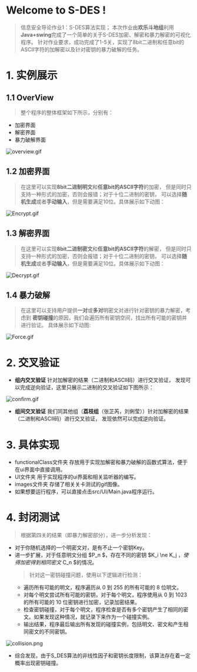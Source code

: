 ﻿# Welcome to S-DES !

>信息安全导论作业1：S-DES算法实现；
本次作业由**欢乐斗地组**利用**Java+swing**完成了一个简单的关于S-DES加密、解密和暴力解密的可视化程序。
针对作业要求，成功完成了1-5关，实现了8bit二进制和任意bit的ASCII字符的加解密以及针对密钥的暴力破解的任务。


# 1. 实例展示

## 1.1 OverView
> 整个程序的整体框架如下所示，分别有：
- 加密界面
- 解密界面
- 暴力破解界面
  
![overview.gif](images%2Foverview.gif)

## 1.2 加密界面
> 在这里可以实现**8bit二进制明文**和**任意bit的ASCII字符**的加密，
但是同时只支持一种形式的加密，否则会报错；对于十位二进制的密钥，
可以选择**随机生成**或者**手动输入**，但是需要满足10位。具体展示如下动图：

![Encrypt.gif](images%2FEncrypt.gif)
## 1.3 解密界面
> 在这里可以实现**8bit二进制密文**和**任意bit的ASCII字符**的解密，
但是同时只支持一种形式的加密，否则会报错；对于十位二进制的密钥，
可以选择**随机生成**或者**手动输入**，但是需要满足10位。具体展示如下动图：

![Decrypt.gif](images%2FDecrypt.gif)

## 1.4 暴力破解
> 在这里可以支持用户提供**一对**或**多对**明密文对进行针对密钥的暴力解密，考虑到
**密钥碰撞**的原因，我们会遍历所有密钥空间，找出所有可能的密钥并进行验证。
具体展示如下动图:

![Force.gif](images%2FForce.gif)

# 2. 交叉验证
- **组内交叉验证** 针对加解密的结果（二进制和ASCII码）进行交叉验证，
发现可以完成逆向验证，这里只展示二进制的交叉验证如下图所示：

![confirm.gif](images%2Fconfirm.gif)

- **组间交叉验证** 我们同其他组（**荔枝组**（张芷芮，刘俐莹））针对加解密的结果（二进制和ASCII码）进行交叉验证，
  发现依然可以完成逆向验证。

# 3. 具体实现
- functionalClass文件夹 存放用于实现加解密和暴力破解的函数式算法，便于在ui界面中直接调用。
- UI文件夹 用于实现程序的ui界面和相关监听器的编写。
- images文件夹 存储了相关关卡测试的gif图像。
- 如果想要运行程序，可以直接点击src/UI/Main.java程序运行。

# 4. 封闭测试
> 根据第四关的结果（即暴力解密部分），进一步分析发现：
- 对于你随机选择的一个明密文对，是有不止一个密钥Key。
- 进一步扩展，对于任意明文分组 $P_n $，存在不同的密钥 $K_i \ne K_j $，使得 加密得到相同密文$ C_n $的情况。
  > 针对这一密钥碰撞问题，使用以下逻辑进行检测：
   - 遍历所有可能的明文，程序遍历从 0 到 255 的所有可能的 8 位明文。
   - 对每个明文尝试所有可能的密钥，对于每个明文，程序使用从 0 到 1023 的所有可能的 10 位密钥进行加密，记录加密结果。
   - 检查密钥碰撞，对于每个明文，程序检查是否有多个密钥产生了相同的密文。如果发现这种情况，就记录下来作为一个碰撞实例。
   - 输出结果，程序最后输出所有发现的碰撞实例，包括明文、密文和产生相同密文的不同密钥。

![collision.png](images%2Fcollision.png)

- 综合发现，由于S_DES算法的非线性因子和密钥长度限制，该算法存在着一定概率出现密钥碰撞。

